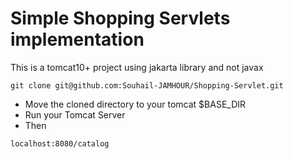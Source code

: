 # Simple Shopping Servlets implementation

This is a tomcat10+ project using jakarta library and not javax

```
git clone git@github.com:Souhail-JAMHOUR/Shopping-Servlet.git

```

- Move the cloned directory to your tomcat $BASE_DIR
- Run your Tomcat Server
- Then

```
localhost:8080/catalog

```
